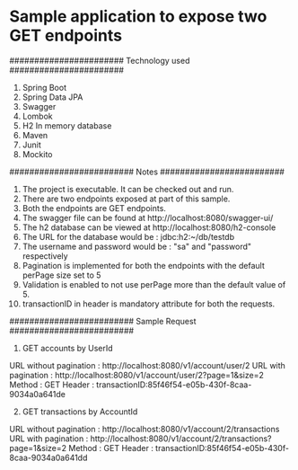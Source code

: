 # Sample application to expose two GET endpoints
#######################
Technology used
#######################
1. Spring Boot
2. Spring Data JPA
3. Swagger
4. Lombok
5. H2 In memory database
6. Maven
7. Junit
8. Mockito


#########################
Notes
#########################

1. The project is executable. It can be checked out and run.
2. There are two endpoints exposed at part of this sample.
3. Both the endpoints are GET endpoints. 
4. The swagger file can be found at http://localhost:8080/swagger-ui/
5. The h2 database can be viewed at http://localhost:8080/h2-console
6. The URL for the database would be : jdbc:h2:~/db/testdb
7. The username and password would be : "sa" and "password" respectively
8. Pagination is implemented for both the endpoints with the default perPage size set to 5
9. Validation is enabled to not use perPage more than the default value of 5.
10. transactionID in header is mandatory attribute for both the requests.


#########################
Sample Request
#########################

1. GET accounts by UserId

URL without pagination : http://localhost:8080/v1/account/user/2
URL with pagination : http://localhost:8080/v1/account/user/2?page=1&size=2
Method : GET
Header :
  transactionID:85f46f54-e05b-430f-8caa-9034a0a641de
  
2. GET transactions by AccountId

URL without pagination : http://localhost:8080/v1/account/2/transactions
URL with pagination : http://localhost:8080/v1/account/2/transactions?page=1&size=2
Method : GET
Header :
  transactionID:85f46f54-e05b-430f-8caa-9034a0a641dd


